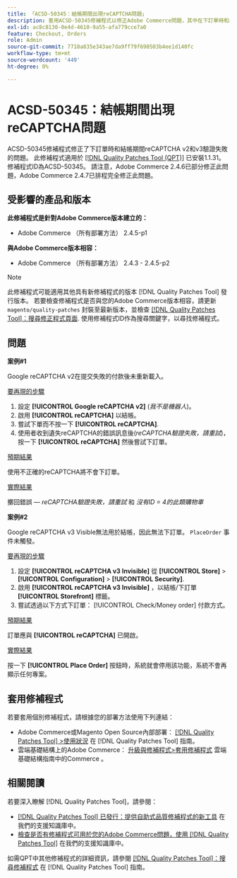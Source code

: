```yaml
---
title: 「ACSD-50345：結帳期間出現reCAPTCHA問題」
description: 套用ACSD-50345修補程式以修正Adobe Commerce問題，其中在下訂單時和結帳期間，reCAPTCHA v2和v3驗證失敗。
exl-id: ac8c8130-0e4d-4610-9a55-afa779cce7a0
feature: Checkout, Orders
role: Admin
source-git-commit: 7718a835e343ae7da9ff79f690503b4ee1d140fc
workflow-type: tm+mt
source-wordcount: '449'
ht-degree: 0%

---
```


# ACSD-50345：結帳期間出現reCAPTCHA問題

ACSD-50345修補程式修正了下訂單時和結帳期間reCAPTCHA v2和v3驗證失敗的問題。 此修補程式適用於 [[!DNL Quality Patches Tool (QPT)]](/help/announcements/adobe-commerce-announcements/magento-quality-patches-released-new-tool-to-self-serve-quality-patches.md) 已安裝1.1.31。 修補程式ID為ACSD-50345。 請注意，Adobe Commerce 2.4.6已部分修正此問題，Adobe Commerce 2.4.7已排程完全修正此問題。

## 受影響的產品和版本

**此修補程式是針對Adobe Commerce版本建立的：**

* Adobe Commerce （所有部署方法） 2.4.5-p1

**與Adobe Commerce版本相容：**

* Adobe Commerce （所有部署方法） 2.4.3 - 2.4.5-p2

>[!NOTE]
>
>此修補程式可能適用其他具有新修補程式的版本 [!DNL Quality Patches Tool] 發行版本。 若要檢查修補程式是否與您的Adobe Commerce版本相容，請更新 `magento/quality-patches` 封裝至最新版本，並檢查 [[!DNL Quality Patches Tool]：搜尋修正程式頁面](https://experienceleague.adobe.com/tools/commerce-quality-patches/index.html). 使用修補程式ID作為搜尋關鍵字，以尋找修補程式。

## 問題

**案例#1**

Google reCAPTCHA v2在提交失敗的付款後未重新載入。

<u>要再現的步驟</u>

1. 設定 **[!UICONTROL Google reCAPTCHA v2]** (*我不是機器人*)。
1. 啟用 **[!UICONTROL reCAPTCHA]** 以結帳。
1. 嘗試下單而不按一下 **[!UICONTROL reCAPTCHA]**.
1. 使用者收到遺失reCAPTCHA的錯誤訊息後(*reCAPTCHA驗證失敗，請重試*)，按一下 **[!UICONTROL reCAPTCHA]** 然後嘗試下訂單。

<u>預期結果</u>

使用不正確的reCAPTCHA將不會下訂單。

<u>實際結果</u>

擲回錯誤 —  *reCAPTCHA驗證失敗，請重試* 和 *沒有ID = 4的此類購物車*

**案例#2**

Google reCAPTCHA v3 Visible無法用於結帳，因此無法下訂單。 `PlaceOrder` 事件未觸發。

<u>要再現的步驟</u>

1. 設定 **[!UICONTROL reCAPTCHA v3 Invisible]** 從 **[!UICONTROL Store]** > **[!UICONTROL Configuration]** > **[!UICONTROL Security]**.
1. 啟用 **[!UICONTROL reCAPTCHA v3 Invisible]** ，以結帳/下訂單 **[!UICONTROL Storefront]** 標籤。
1. 嘗試透過以下方式下訂單： [!UICONTROL Check/Money order] 付款方式。

<u>預期結果</u>

訂單應與 **[!UICONTROL reCAPTCHA]** 已開啟。

<u>實際結果</u>

按一下 **[!UICONTROL Place Order]** 按鈕時，系統就會停用該功能，系統不會再顯示任何專案。

## 套用修補程式

若要套用個別修補程式，請根據您的部署方法使用下列連結：

* Adobe Commerce或Magento Open Source內部部署： [[!DNL Quality Patches Tool] >使用狀況](https://experienceleague.adobe.com/docs/commerce-operations/tools/quality-patches-tool/usage.html) 在 [!DNL Quality Patches Tool] 指南。
* 雲端基礎結構上的Adobe Commerce： [升級與修補程式>套用修補程式](https://experienceleague.adobe.com/docs/commerce-cloud-service/user-guide/develop/upgrade/apply-patches.html) 雲端基礎結構指南中的Commerce 。

## 相關閱讀

若要深入瞭解 [!DNL Quality Patches Tool]，請參閱：

* [[!DNL Quality Patches Tool] 已發行：提供自助式品質修補程式的新工具](/help/announcements/adobe-commerce-announcements/magento-quality-patches-released-new-tool-to-self-serve-quality-patches.md) 在我們的支援知識庫中。
* [檢查是否有修補程式可用於您的Adobe Commerce問題，使用 [!DNL Quality Patches Tool]](/help/support-tools/patches-available-in-qpt-tool/check-patch-for-magento-issue-with-magento-quality-patches.md) 在我們的支援知識庫中。

如需QPT中其他修補程式的詳細資訊，請參閱 [[!DNL Quality Patches Tool]：搜尋修補程式](https://experienceleague.adobe.com/tools/commerce-quality-patches/index.html) 在 [!DNL Quality Patches Tool] 指南。
